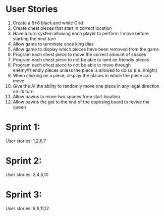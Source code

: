 # User Stories
1. Create a 8*8 black and white Grid
2. Create chest pieces that start in correct location
3. Have a turn system allowing each player to perform 1 move before starting the next turn
4. Allow game to terminate once king dies
5. Allow game to display which pieces have been removed from the game
6. Program each chest piece to move the correct amount of spaces
7. Program each chest piece to not be able to land on friendly pieces
8. Program each chest piece to not be able to move through enemy/friendly pieces unless the piece is allowed to do so (i.e. Knight)
9. When clicking on a piece, display the places in which the piece can move
10. Give the AI the ability to randomly move one piece in any legal direction on its turn
11. Allow pawns to move two spaces from start location
12. Allow pawns the get to the end of the opposing board to revive the queen


# Sprint 1:
  User stories: 1,2,6,7
# Sprint 2:
  User stories: 3,4,5,10
# Sprint 3:
  User stories: 8,9,11,12

